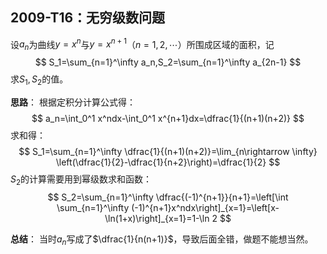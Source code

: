 
## 2009-T16：无穷级数问题

设$a_n$为曲线$y=x^n$与$y=x^{n+1}$（$n=1,2,\cdots$）所围成区域的面积，记
$$
S_1=\sum_{n=1}^\infty a_n,S_2=\sum_{n=1}^\infty a_{2n-1}
$$
求$S_1,S_2$的值。

**思路**：
根据定积分计算公式得：
$$
a_n=\int_0^1 x^ndx-\int_0^1 x^{n+1}dx=\dfrac{1}{(n+1)(n+2)}
$$
求和得：
$$
S_1=\sum_{n=1}^\infty \dfrac{1}{(n+1)(n+2)}=\lim_{n\rightarrow \infty} \left(\dfrac{1}{2}-\dfrac{1}{n+2}\right)=\dfrac{1}{2}
$$
$S_2$的计算需要用到幂级数求和函数：
$$
S_2=\sum_{n=1}^\infty \dfrac{(-1)^{n+1}}{n+1}=\left[\int \sum_{n=1}^\infty (-1)^{n+1}x^ndx\right]_{x=1}=\left[x-\ln(1+x)\right]_{x=1}=1-\ln 2
$$

**总结**：
当时$a_n$写成了$\dfrac{1}{n(n+1)}$，导致后面全错，做题不能想当然。

